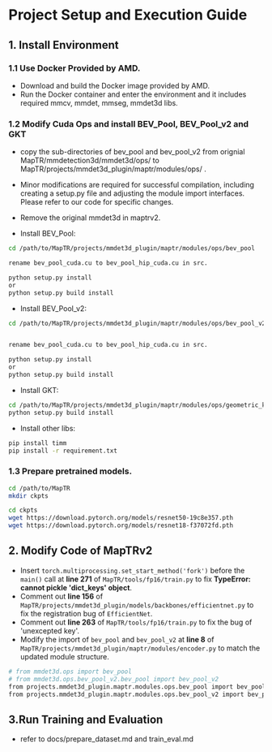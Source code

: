 # Project Setup and Execution Guide

## 1. Install Environment

### 1.1 Use Docker Provided by AMD.
- Download and build the Docker image provided by AMD.
- Run the Docker container and enter the environment and it includes required mmcv, mmdet, mmseg, mmdet3d libs.

### 1.2 Modify Cuda Ops and install BEV_Pool, BEV_Pool_v2 and GKT
- copy the sub-directories of bev_pool and bev_pool_v2 from orignial MapTR/mmdetection3d/mmdet3d/ops/ to MapTR/projects/mmdet3d_plugin/maptr/modules/ops/ . 
- Minor modifications are required for successful compilation, including creating a setup.py file and adjusting the module import interfaces. Please refer to our code for specific changes.
- Remove the original mmdet3d in maptrv2.

- Install BEV_Pool:
```bash
cd /path/to/MapTR/projects/mmdet3d_plugin/maptr/modules/ops/bev_pool

rename bev_pool_cuda.cu to bev_pool_hip_cuda.cu in src.

python setup.py install
or 
python setup.py build install

```

- Install BEV_Pool_v2:
```bash
cd /path/to/MapTR/projects/mmdet3d_plugin/maptr/modules/ops/bev_pool_v2


rename bev_pool_cuda.cu to bev_pool_hip_cuda.cu in src.

python setup.py install
or 
python setup.py build install
```
- Install GKT:
```bash
cd /path/to/MapTR/projects/mmdet3d_plugin/maptr/modules/ops/geometric_kernel_attn
python setup.py build install
```
- Install other libs:
```bash
pip install timm
pip install -r requirement.txt
```
### 1.3 Prepare pretrained models.
```bash
cd /path/to/MapTR
mkdir ckpts

cd ckpts 
wget https://download.pytorch.org/models/resnet50-19c8e357.pth
wget https://download.pytorch.org/models/resnet18-f37072fd.pth
```
## 2. Modify Code of MapTRv2
- Insert `torch.multiprocessing.set_start_method('fork')` before the `main()` call at **line 271** of `MapTR/tools/fp16/train.py` to fix **TypeError: cannot pickle 'dict_keys' object**. 
- Comment out **line 156** of `MapTR/projects/mmdet3d_plugin/models/backbones/efficientnet.py` to fix the registration bug of `EfficientNet`.
- Comment out **line 263** of `MapTR/tools/fp16/train.py` to fix the bug of 'unexcepted key'.
- Modify the import of `bev_pool` and `bev_pool_v2` at **line 8** of `MapTR/projects/mmdet3d_plugin/maptr/modules/encoder.py` to match the updated module structure.
```bash
# from mmdet3d.ops import bev_pool
# from mmdet3d.ops.bev_pool_v2.bev_pool import bev_pool_v2
from projects.mmdet3d_plugin.maptr.modules.ops.bev_pool import bev_pool 
from projects.mmdet3d_plugin.maptr.modules.ops.bev_pool_v2 import bev_pool_v2
```
## 3.Run Training and Evaluation
- refer to docs/prepare_dataset.md and train_eval.md

